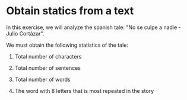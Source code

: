 # Obtain statics from a text

In this exercise, we will analyze the spanish tale: "No se culpe a nadie - Julio Cortázar".

We must obtain the following statistics of the tale:

1) Total number of characters

2) Total number of sentences

3) Total number of words

4) The word with 8 letters that is most repeated in the story



